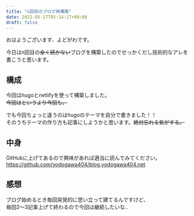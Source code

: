 ```yaml
---
title: "n回目のブログ再構築"
date: 2022-05-17T05:14:17+09:00
draft: false
---
```


おはようございます、よどがわです。

今日はn回目の~~全く続かない~~ブログを構築したのでせっかくだし技術的なアレを書こうと思います。

## 構成

今回はhugoとnetlifyを使って構築しました。  
~~今回はというより今回も。~~

でも今回ちょっと違うのはhugoのテーマを自分で書きました！！  
そのうちテーマの作り方も記事にしようかと思います。~~絶対忘れる気がする。~~

## 中身

GitHubに上げてあるので興味があれば適当に読んでみてください。  
https://github.com/yodogawa404/blog.yodogawa404.net

## 感想

ブログ始めるとき毎回突発的に思い立って建てるんですけど、  
毎回2〜3記事上げて終わるので今回は継続したいな..